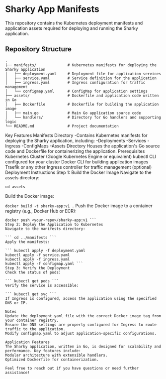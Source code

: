 # Sharky App Manifests

This repository contains the Kubernetes deployment manifests and application assets required for deploying and running the Sharky application.

## Repository Structure

```
.
├── manifests/              # Kubernetes manifests for deploying the Sharky application
│   ├── deployment.yaml     # Deployment file for application services
│   ├── service.yaml        # Service definition for the application
│   ├── ingress.yaml        # Ingress configuration for traffic management
│   └── configmap.yaml      # ConfigMap for application settings
├── assets/                 # Dockerfile and application code written in Go
│   ├── Dockerfile          # Dockerfile for building the application image
│   ├── main.go             # Main Go application source code
│   └── handlers/           # Directory for Go handlers and supporting logic
└── README.md               # Project documentation
```
Key Features
Manifests Directory
-Contains Kubernetes manifests for deploying the Sharky application, including:
  -Deployments
  -Services
  -Ingress
  -ConfigMaps
  -Assets Directory
Houses the application's Go source code and Dockerfile for containerizing the application.
Prerequisites
Kubernetes Cluster (Google Kubernetes Engine or equivalent)
kubectl CLI configured for your cluster
Docker CLI for building application images
Traefik or any other Ingress controller for traffic management (optional)
Deployment Instructions
Step 1: Build the Docker Image
Navigate to the assets directory:

``` cd assets ```

Build the Docker image:

``` docker build -t sharky-app:v1 . ```
Push the Docker image to a container registry (e.g., Docker Hub or ECR):

``` docker tag sharky-app:v1 <your-repo>/sharky-app:v1
docker push <your-repo>/sharky-app:v1 ```
Step 2: Deploy the Application to Kubernetes
Navigate to the manifests directory:

``` cd ../manifests ```
Apply the manifests:

``` kubectl apply -f deployment.yaml
kubectl apply -f service.yaml
kubectl apply -f ingress.yaml
kubectl apply -f configmap.yaml ```
Step 3: Verify the Deployment
Check the status of pods:

``` kubectl get pods ```
Verify the service is accessible:

``` kubectl get svc ```
If Ingress is configured, access the application using the specified DNS or IP.

Notes
Update the deployment.yaml file with the correct Docker image tag from your container registry.
Ensure the DNS settings are properly configured for Ingress to route traffic to the application.
Modify configmap.yaml to adjust application-specific configurations.

Application Features
The Sharky application, written in Go, is designed for scalability and performance. Key features include:
Modular architecture with extensible handlers.
Optimized Dockerfile for containerization.

Feel free to reach out if you have questions or need further assistance!
